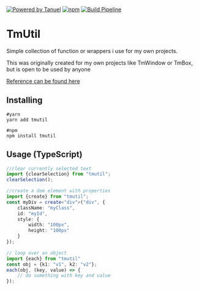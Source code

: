 [![Powered by Tanuel](https://img.shields.io/badge/Powered%20by-Tanuel-b22.svg)](https://gitlab.com/Tanuel)
[![npm](https://img.shields.io/npm/dt/tmutil.svg?logo=npm)](https://www.npmjs.com/package/tmutil)
[![Build Pipeline](https://gitlab.com/Tanuel/tmutil/badges/master/pipeline.svg)](https://gitlab.com/Tanuel/tmutil/pipelines)

# TmUtil

Simple collection of function or wrappers i use for my own projects.

This was originally created for my own projects like TmWindow or TmBox,
but is open to be used by anyone

[Reference can be found here](https://tanuel.gitlab.io/tmutil/globals.html)

## Installing

    #yarn
    yarn add tmutil
    
    #npm
    npm install tmutil
    
## Usage (TypeScript)

```TypeScript
//clear currently selected text
import {clearSelection} from "tmutil";
clearSelection();

//create a dom element with properties
import {create} from "tmutil";
const myDiv = create<"div">("div", {
    className: "myClass",
    id: "myId",
    style: {
        width: "100px",
        height: "100px"
    }
});

// loop over an object
import {each} from "tmutil"
const obj = {k1: "v1", k2: "v2"};
each(obj, (key, value) => {
    // do something with key and value
});
```